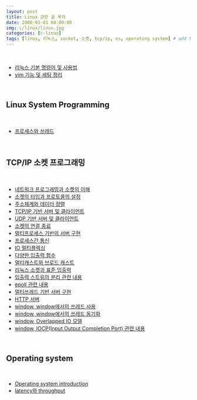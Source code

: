 ```yaml
---
layout: post
title: Linux 관련 글 목차
date: 2000-01-01 00:00:00
img: c/linux/linux.jpg
categories: [c-linux] 
tags: [linux, 리눅스, socket, 소켓, tcp/ip, os, operating system] # add tag
---
```


<br>

- [리눅스 기본 명령어 및 사용법](https://gaussian37.github.io/c-linux-basic-command/)
- [vim 기능 및 세팅 정리](https://gaussian37.github.io/c-linux-vim-setting/)

<br>

## **Linux System Programming**

<br>

- [프로세스와 쓰레드](https://gaussian37.github.io/c-linux-process_and_thread/)

<br>

## **TCP/IP 소켓 프로그래밍**

<br>

- [네트워크 프로그래밍과 소켓의 이해](https://gaussian37.github.io/c-linux-socket-01/)
- [소켓의 타입과 프로토콜의 설정]()
- [주소체계와 데이터 정렬]()
- [TCP/IP 기반 서버 및 클라이언트]()
- [UDP 기반 서버 및 클라이언트]()
- [소켓의 연결 종료]()
- [멀티프로세스 기반의 서버 구현]()
- [프로세스간 통신]()
- [IO 멀티플렉싱]()
- [다양한 입출력 함수]()
- [멀티캐스트와 브로드 캐스트]()
- [리눅스 소켓과 표준 입출력]()
- [입출력 스트림의 분리 관련 내용]()
- [epoll 관련 내용]()
- [멀티쓰레드 기반 서버 구현]()
- [HTTP 서버]()
- [window, window에서의 쓰레드 사용]()
- [window, window에서의 쓰레드 동기화]()
- [window, Overlapped IO 모델]()
- [window, IOCP(Input Output Completion Port) 관련 내용]()

<br>

## **Operating system**

<br>

- [Operating system introduction](https://gaussian37.github.io/c-os-introduction/)
- [latency와 throughput](https://gaussian37.github.io/c-linux-latency_and_throughput/)